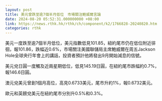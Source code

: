 ```yaml
---
layout: post
title: 美元曾跌至逾7個半月低位　市場關注鮑威爾言論
date: 2024-08-20 05:52:31.000000000 +08:00
link: https://news.rthk.hk/rthk/ch/component/k2/1766828-20240820.htm
categories: rthk
---
```


美元一度跌至逾7個半月低位，美元指數低見101.85，紐約尾市仍在低位附近徘徊，報101.86，跌幅近0.6%，市場關注美國聯儲局主席鮑威爾在周五Jackson Hole全球央行年會上的講話，投資者預計他將發出9月開始減息的信號。

美元兌日圓一度觸及近兩星期低位，低見145.19日圓，在紐約尾市跌幅約0.7%，報146.6日圓。

澳元兌美元曾創1個月高位，高見0.6733美元，尾市升約1%，報0.6732美元。

歐元和英鎊兌美元在紐約尾市分別升0.5%和0.3%。
